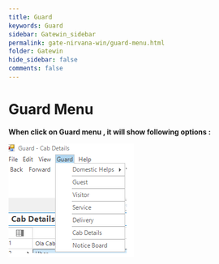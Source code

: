 ```yaml
---
title: Guard
keywords: Guard
sidebar: Gatewin_sidebar
permalink: gate-nirvana-win/guard-menu.html
folder: Gatewin
hide_sidebar: false
comments: false
---
```


# Guard Menu

**When click on Guard menu , it will show following options :**


![](/images/GuardMenuwin.png)